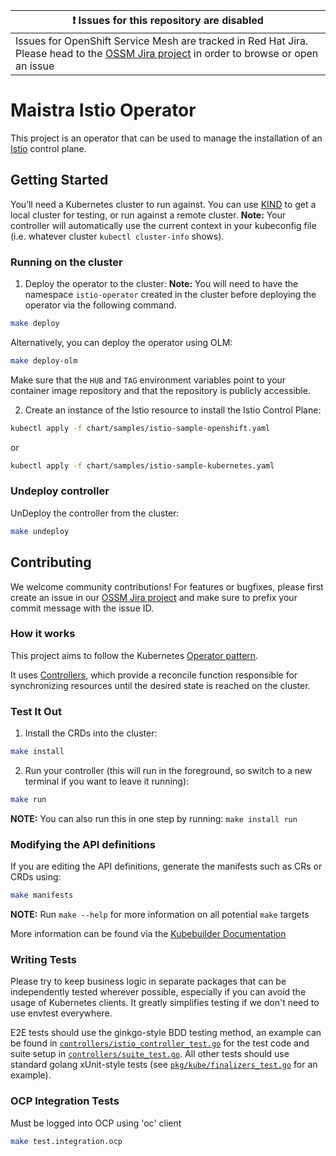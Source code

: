| :exclamation:  Issues for this repository are disabled |
|--------------------------------------------------------|
| Issues for OpenShift Service Mesh are tracked in Red Hat Jira. Please head to the [OSSM Jira project](https://issues.redhat.com/browse/OSSM) in order to browse or open an issue |

# Maistra Istio Operator

This project is an operator that can be used to manage the installation of an [Istio](https://istio.io) control plane.

## Getting Started
You’ll need a Kubernetes cluster to run against. You can use [KIND](https://sigs.k8s.io/kind) to get a local cluster for testing, or run against a remote cluster.
**Note:** Your controller will automatically use the current context in your kubeconfig file (i.e. whatever cluster `kubectl cluster-info` shows).

### Running on the cluster
1. Deploy the operator to the cluster:
**Note:** You will need to have the namespace `istio-operator` created in the cluster before deploying the operator via the following command.
```sh
make deploy
```

Alternatively, you can deploy the operator using OLM:

```sh
make deploy-olm
```

Make sure that the `HUB` and `TAG` environment variables point to your container image repository and that the repository is publicly accessible.

2. Create an instance of the Istio resource to install the Istio Control Plane:

```sh
kubectl apply -f chart/samples/istio-sample-openshift.yaml
```

or 

```sh
kubectl apply -f chart/samples/istio-sample-kubernetes.yaml
```


### Undeploy controller
UnDeploy the controller from the cluster:

```sh
make undeploy
```

## Contributing
We welcome community contributions! For features or bugfixes, please first create an issue in our [OSSM Jira project](https://issues.redhat.com/browse/OSSM) and make sure to prefix your commit message with the issue ID.

### How it works
This project aims to follow the Kubernetes [Operator pattern](https://kubernetes.io/docs/concepts/extend-kubernetes/operator/).

It uses [Controllers](https://kubernetes.io/docs/concepts/architecture/controller/),
which provide a reconcile function responsible for synchronizing resources until the desired state is reached on the cluster.

### Test It Out
1. Install the CRDs into the cluster:

```sh
make install
```

2. Run your controller (this will run in the foreground, so switch to a new terminal if you want to leave it running):

```sh
make run
```

**NOTE:** You can also run this in one step by running: `make install run`

### Modifying the API definitions
If you are editing the API definitions, generate the manifests such as CRs or CRDs using:

```sh
make manifests
```

**NOTE:** Run `make --help` for more information on all potential `make` targets

More information can be found via the [Kubebuilder Documentation](https://book.kubebuilder.io/introduction.html)

### Writing Tests
Please try to keep business logic in separate packages that can be independently tested wherever possible, especially if you can avoid the usage of Kubernetes clients. It greatly simplifies testing if we don't need to use envtest everywhere.

E2E tests should use the ginkgo-style BDD testing method, an example can be found in [`controllers/istio_controller_test.go`](https://github.com/maistra/istio-operator/blob/maistra-3.0/controllers/istio_controller_test.go) for the test code and suite setup in [`controllers/suite_test.go`](https://github.com/maistra/istio-operator/blob/maistra-3.0/controllers/suite_test.go). All other tests should use standard golang xUnit-style tests (see [`pkg/kube/finalizers_test.go`](https://github.com/maistra/istio-operator/blob/maistra-3.0/pkg/kube/finalizers_test.go) for an example).

### OCP Integration Tests
Must be logged into OCP using 'oc' client
```sh
make test.integration.ocp
```